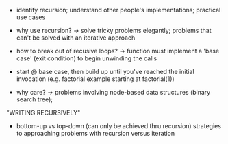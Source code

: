 - identify recursion; understand other people's implementations; practical use cases

- why use recursion? -> solve tricky problems elegantly; problems that can't be solved with an iterative approach
- how to break out of recusive loops? -> function must implement a 'base case' (exit condition) to begin unwinding the calls
- start @ base case, then build up until you've reached the initial invocation (e.g. factorial example starting at factorial(1))

- why care? -> problems involving node-based data structures (binary search tree);

"WRITING RECURSIVELY"
- bottom-up vs top-down (can only be achieved thru recursion) strategies to approaching problems with recursion versus iteration

